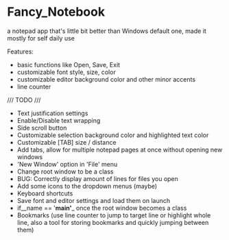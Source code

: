 # Fancy_Notebook
a notepad app that's little bit better than Windows default one, made it mostly for self daily use

Features:
- basic functions like Open, Save, Exit
- customizable font style, size, color
- customizable editor background color and other minor accents
- line counter
  
  
/// TODO ///
  
- Text justification settings
- Enable/Disable text wrapping
 - Side scroll button
- Customizable selection background color and highlighted text color
- Customizable [TAB] size / distance
- Add tabs, allow for multiple notepad pages at once without opening new windows
- 'New Window' option in 'File' menu
- Change root window to be a class
- BUG: Correctly display amount of lines for files you open
- Add some icons to the dropdown menus (maybe)
- Keyboard shortcuts
- Save font and editor settings and load them on launch
- if__name == '__main'___ once the root window becomes a class
- Bookmarks (use line counter to jump to target line or highlight whole line, also a tool for storing bookmarks and quickly jumping between them)
